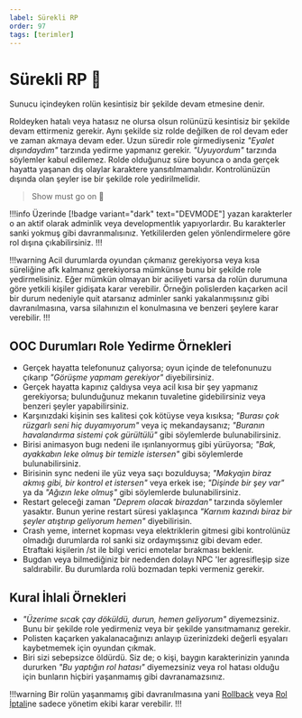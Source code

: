 ```yaml
---
label: Sürekli RP
order: 97
tags: [terimler]
---
```


# Sürekli RP :dancer:

Sunucu içindeyken rolün kesintisiz bir şekilde devam etmesine denir.

Roldeyken hatalı veya hatasız ne olursa olsun rolünüzü kesintisiz bir şekilde devam ettirmeniz gerekir. Aynı şekilde siz rolde değilken de rol devam eder ve zaman akmaya devam eder. Uzun süredir role girmediyseniz _"Eyalet dışındaydım"_ tarzında yedirme yapmanız gerekir. _"Uyuyordum"_ tarzında söylemler kabul edilemez. Rolde olduğunuz süre boyunca o anda gerçek hayatta yaşanan dış olaylar karaktere yansıtılmamalıdır. Kontrolünüzün dışında olan şeyler ise bir şekilde role yedirilmelidir.

> Show must go on :dancer:

!!!info
Üzerinde [!badge variant="dark" text="DEVMODE"] yazan karakterler o an aktif olarak adminlik veya developmentlık yapıyorlardır. Bu karakterler sanki yokmuş gibi davranmalısınız. Yetkililerden gelen yönlendirmelere göre rol dışına çıkabilirsiniz.
!!!

!!!warning
Acil durumlarda oyundan çıkmanız gerekiyorsa veya kısa süreliğine afk kalmanız gerekiyorsa mümkünse bunu bir şekilde role yedirmelisiniz. Eğer mümkün olmayan bir aciliyeti varsa da rolün durumuna göre yetkili kişiler gidişata karar verebilir. Örneğin polislerden kaçarken acil bir durum nedeniyle quit atarsanız adminler sanki yakalanmışsınız gibi davranılmasına, varsa silahınızın el konulmasına ve benzeri şeylere karar verebilir.
!!!

## OOC Durumları Role Yedirme Örnekleri

- Gerçek hayatta telefonunuz çalıyorsa; oyun içinde de telefonunuzu çıkarıp _"Görüşme yapmam gerekiyor"_ diyebilirsiniz.
- Gerçek hayatta kapınız çaldıysa veya acil kısa bir şey yapmanız gerekiyorsa; bulunduğunuz mekanın tuvaletine gidebilirsiniz veya benzeri şeyler yapabilirsiniz.
- Karşınızdaki kişinin ses kalitesi çok kötüyse veya kısıksa; _"Burası çok rüzgarlı seni hiç duyamıyorum"_ veya iç mekandaysanız; _"Buranın havalandırma sistemi çok gürültülü"_ gibi söylemlerde bulunabilirsiniz.
- Birisi animasyon bugı nedeni ile ışınlanıyormuş gibi yürüyorsa; _"Bak, ayakkabın leke olmuş bir temizle istersen"_ gibi söylemlerde bulunabilirsiniz.
- Birisinin sync nedeni ile yüz veya saçı bozulduysa; _"Makyajın biraz akmış gibi, bir kontrol et istersen"_ veya erkek ise; _"Dişinde bir şey var"_ ya da _"Ağızın leke olmuş"_ gibi söylemlerde bulunabilirsiniz.
- Restart geleceği zaman _"Deprem olacak birazdan"_ tarzında söylemler yasaktır. Bunun yerine restart süresi yaklaşınca _"Karnım kazındı biraz bir şeyler atıştırıp geliyorum hemen"_ diyebilirisin.
- Crash yeme, internet kopması veya elektriklerin gitmesi gibi kontrolünüz olmadığı durumlarda rol sanki siz ordaymışsınız gibi devam eder. Etraftaki kişilerin /st ile bilgi verici emotelar bırakması beklenir.
- Bugdan veya bilmediğiniz bir nedenden dolayı NPC 'ler agresifleşip size saldırabilir. Bu durumlarda rolü bozmadan tepki vermeniz gerekir.

## Kural İhlali Örnekleri

- _"Üzerime sıcak çay döküldü, durun, hemen geliyorum"_ diyemezsiniz. Bunu bir şekilde role yedirmeniz veya bir şekilde yansıtmamanız gerekir.
- Polisten kaçarken yakalanacağınızı anlayıp üzerinizdeki değerli eşyaları kaybetmemek için oyundan çıkmak.
- Biri sizi sebepsizce öldürdü. Siz de; o kişi, baygın karakterinizin yanında dururken _"Bu yaptığın rol hatası"_ diyemezsiniz veya rol hatası olduğu için bunların hiçbiri yaşanmamış gibi davranamazsınız.

!!!warning
Bir rolün yaşanmamış gibi davranılmasına yani [Rollback](/rules/terminology/rollback.md) veya [Rol İptali](/rules/terminology/rol-iptali.md)ne sadece yönetim ekibi karar verebilir.
!!!
